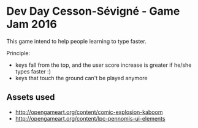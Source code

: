 # Dev Day Cesson-Sévigné - Game Jam 2016

This game intend to help people learning to type faster.

Principle:
* keys fall from the top, and the user score increase is greater if he/she types faster :)
* keys that touch the ground can't be played anymore

## Assets used
* http://opengameart.org/content/comic-explosion-kaboom
* http://opengameart.org/content/lpc-pennomis-ui-elements
